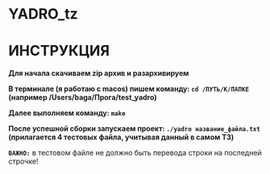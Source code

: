 # YADRO_tz
# ИНСТРУКЦИЯ

**Для начала скачиваем zip архив и разархивируем**

**В терминале (я работаю с macos) пишем команду: `cd /ПУТЬ/К/ПАПКЕ` (например /Users/baga/Прога/test_yadro)**

**Далее выполняем команду: `make`**

**После успешной сборки запускаем проект: `./yadro название_файла.txt` (прилагается 4 тестовых файла, учитывая данный в самом ТЗ)**

**`ВАЖНО:`** в тестовом файле не должно быть перевода строки на последней строчке!
